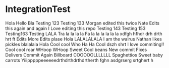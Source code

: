 IntegrationTest
===============
Hola
Hello Bla
Testing 123
Testing 133
Morgan edited this twice
Nate Edits this again and again
I Love editing this repo
Testing 143
Testing 153
Testing163
Testing LALA
Tra la la la la
Fa la la la la la la
xdfgh hfhdr drh drth hrt ft 
Edits
More Edits plase
Hola
LALALALALA
I am the walrus
Nathan likes pickles
blalalala
Hola
Cool cool
Who Ha Ha
Cool
dszh shrt
I love commiting!!
Cool cool roar WHoop WHoop
Sweet
Cool beans 
New commit
Fixes
Delivers
Commit
Again
Billboard
COOOOOLLLLLLL
Spaghettios 
Sweet baby carrots
Yiiipppppeeeeeedrthdrthdrthdrtherth
fghn
asdgrserg srtghert h
